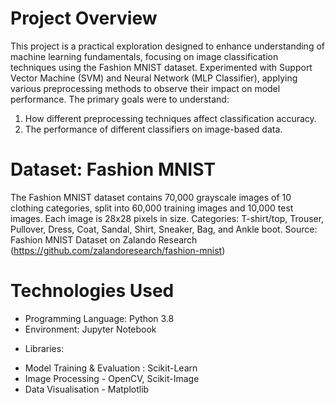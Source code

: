 # Project Overview
This project is a practical exploration designed to enhance understanding of machine learning fundamentals, focusing on image classification techniques using the Fashion MNIST dataset. Experimented with Support Vector Machine (SVM) and Neural Network (MLP Classifier), applying various preprocessing methods to observe their impact on model performance. The primary goals were to understand:

1. How different preprocessing techniques affect classification accuracy.
2. The performance of different classifiers on image-based data.

# Dataset: Fashion MNIST
The Fashion MNIST dataset contains 70,000 grayscale images of 10 clothing categories, split into 60,000 training images and 10,000 test images. Each image is 28x28 pixels in size.
Categories: T-shirt/top, Trouser, Pullover, Dress, Coat, Sandal, Shirt, Sneaker, Bag, and Ankle boot.
Source: Fashion MNIST Dataset on Zalando Research (https://github.com/zalandoresearch/fashion-mnist)

# Technologies Used 
- Programming Language: Python 3.8
- Environment: Jupyter Notebook
* Libraries:
- Model Training & Evaluation : Scikit-Learn 
- Image Processing - OpenCV, Scikit-Image 
- Data Visualisation - Matplotlib 
